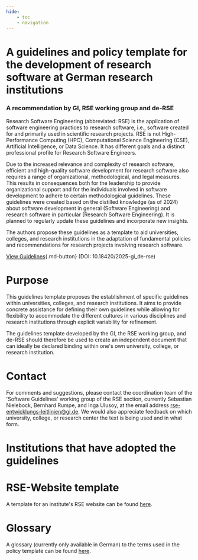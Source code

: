 ```yaml
---
hide:
    - toc
    - navigation
---
```


# A guidelines and policy template for the development of research software at German research institutions
### A recommendation by GI, RSE working group and de-RSE

Research Software Engineering (abbreviated: RSE) is the application of software engineering practices to research software,
i.e., software created for and primarily used in scientific research projects.
RSE is not High-Performance Computing (HPC), Computational Science Engineering (CSE), Artificial Intelligence, or Data Science.
It has different goals and a distinct professional profile for Research Software Engineers.

Due to the increased relevance and complexity of research software, efficient and high-quality software development for research software also requires a range of organizational, methodological, and legal measures.
This results in consequences both for the leadership to provide organizational support and for the individuals involved in software development to adhere to certain methodological guidelines.
These guidelines were created based on the distilled knowledge (as of 2024) about software development in general (Software Engineering) and research software in particular (Research Software Engineering).
It is planned to regularly update these guidelines and incorporate new insights.

The authors propose these guidelines as a template to aid universities, colleges, and research institutions in the adaptation of fundamental policies and recommendations for research projects involving research software.

[View Guidelines](https://doi.org/10.18420/2025-gi_de-rse){.md-button} (DOI: 10.18420/2025-gi_de-rse)

# Purpose

This guidelines template proposes the establishment of specific guidelines within universities, colleges, and research institutions.
It aims to provide concrete assistance for defining their own guidelines while allowing for flexibility to accommodate the different cultures in various disciplines and research institutions through explicit variability for refinement.

The guidelines template developed by the GI, the RSE working group, and de-RSE should therefore be used to create an independent document that can ideally be declared binding within one's own university, college, or research institution.

# Contact

For comments and suggestions, please contact the coordination team of the 'Software Guidelines' working group of the RSE section,
 currently Sebastian Nielebock, Bernhard Rumpe, and Inga Ulusoy, at the email address rse-entwicklungs-leitlinien@gi.de.
We would also appreciate feedback on which university, college, or research center the text is being used and in what form.

# Institutions that have adopted the guidelines



# RSE-Website template

A template for an institute's RSE website can be found [here](website_template/).

# Glossary

A glossary (currently only available in German) to the terms used in the policy template can be found [here](glossar.md).
